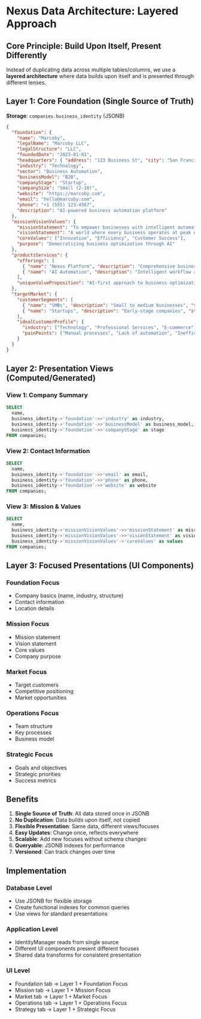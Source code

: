 # Nexus Data Architecture: Layered Approach

## Core Principle: Build Upon Itself, Present Differently

Instead of duplicating data across multiple tables/columns, we use a **layered architecture** where data builds upon itself and is presented through different lenses.

## Layer 1: Core Foundation (Single Source of Truth)

**Storage**: `companies.business_identity` (JSONB)

```json
{
  "foundation": {
    "name": "Marcoby",
    "legalName": "Marcoby LLC",
    "legalStructure": "LLC",
    "foundedDate": "2023-01-01",
    "headquarters": { "address": "123 Business St", "city": "San Francisco", "state": "CA", "country": "USA", "zipCode": "94105" },
    "industry": "Technology",
    "sector": "Business Automation",
    "businessModel": "B2B",
    "companyStage": "Startup",
    "companySize": "Small (2-10)",
    "website": "https://marcoby.com",
    "email": "hello@marcoby.com",
    "phone": "+1 (555) 123-4567",
    "description": "AI-powered business automation platform"
  },
  "missionVisionValues": {
    "missionStatement": "To empower businesses with intelligent automation",
    "visionStatement": "A world where every business operates at peak efficiency",
    "coreValues": ["Innovation", "Efficiency", "Customer Success"],
    "purpose": "Democratizing business optimization through AI"
  },
  "productsServices": {
    "offerings": [
      { "name": "Nexus Platform", "description": "Comprehensive business management system", "category": "Platform" },
      { "name": "AI Automation", "description": "Intelligent workflow automation", "category": "Service" }
    ],
    "uniqueValueProposition": "AI-first approach to business optimization"
  },
  "targetMarket": {
    "customerSegments": [
      { "name": "SMBs", "description": "Small to medium businesses", "size": "2-200 employees" },
      { "name": "Startups", "description": "Early-stage companies", "stage": "Idea to Series A" }
    ],
    "idealCustomerProfile": {
      "industry": ["Technology", "Professional Services", "E-commerce"],
      "painPoints": ["Manual processes", "Lack of automation", "Inefficient operations"]
    }
  }
}
```

## Layer 2: Presentation Views (Computed/Generated)

### View 1: Company Summary
```sql
SELECT 
  name,
  business_identity->'foundation'->>'industry' as industry,
  business_identity->'foundation'->>'businessModel' as business_model,
  business_identity->'foundation'->>'companyStage' as stage
FROM companies;
```

### View 2: Contact Information
```sql
SELECT 
  name,
  business_identity->'foundation'->>'email' as email,
  business_identity->'foundation'->>'phone' as phone,
  business_identity->'foundation'->>'website' as website
FROM companies;
```

### View 3: Mission & Values
```sql
SELECT 
  name,
  business_identity->'missionVisionValues'->>'missionStatement' as mission,
  business_identity->'missionVisionValues'->>'visionStatement' as vision,
  business_identity->'missionVisionValues'->'coreValues' as values
FROM companies;
```

## Layer 3: Focused Presentations (UI Components)

### Foundation Focus
- Company basics (name, industry, structure)
- Contact information
- Location details

### Mission Focus  
- Mission statement
- Vision statement
- Core values
- Company purpose

### Market Focus
- Target customers
- Competitive positioning
- Market opportunities

### Operations Focus
- Team structure
- Key processes
- Business model

### Strategic Focus
- Goals and objectives
- Strategic priorities
- Success metrics

## Benefits

1. **Single Source of Truth**: All data stored once in JSONB
2. **No Duplication**: Data builds upon itself, not copied
3. **Flexible Presentation**: Same data, different views/focuses
4. **Easy Updates**: Change once, reflects everywhere
5. **Scalable**: Add new focuses without schema changes
6. **Queryable**: JSONB indexes for performance
7. **Versioned**: Can track changes over time

## Implementation

### Database Level
- Use JSONB for flexible storage
- Create functional indexes for common queries
- Use views for standard presentations

### Application Level  
- IdentityManager reads from single source
- Different UI components present different focuses
- Shared data transforms for consistent presentation

### UI Level
- Foundation tab → Layer 1 + Foundation Focus
- Mission tab → Layer 1 + Mission Focus  
- Market tab → Layer 1 + Market Focus
- Operations tab → Layer 1 + Operations Focus
- Strategy tab → Layer 1 + Strategic Focus
